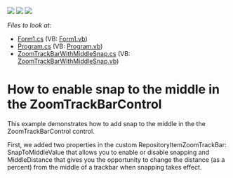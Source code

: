 <!-- default badges list -->
![](https://img.shields.io/endpoint?url=https://codecentral.devexpress.com/api/v1/VersionRange/128620860/13.2.5%2B)
[![](https://img.shields.io/badge/Open_in_DevExpress_Support_Center-FF7200?style=flat-square&logo=DevExpress&logoColor=white)](https://supportcenter.devexpress.com/ticket/details/T106284)
[![](https://img.shields.io/badge/📖_How_to_use_DevExpress_Examples-e9f6fc?style=flat-square)](https://docs.devexpress.com/GeneralInformation/403183)
<!-- default badges end -->
<!-- default file list -->
*Files to look at*:

* [Form1.cs](./CS/ZoomTrackBarControl_MiddleValue/Form1.cs) (VB: [Form1.vb](./VB/ZoomTrackBarControl_MiddleValue/Form1.vb))
* [Program.cs](./CS/ZoomTrackBarControl_MiddleValue/Program.cs) (VB: [Program.vb](./VB/ZoomTrackBarControl_MiddleValue/Program.vb))
* [ZoomTrackBarWithMiddleSnap.cs](./CS/ZoomTrackBarControl_MiddleValue/ZoomTrackBarWithMiddleSnap.cs) (VB: [ZoomTrackBarWithMiddleSnap.vb](./VB/ZoomTrackBarControl_MiddleValue/ZoomTrackBarWithMiddleSnap.vb))
<!-- default file list end -->
# How to enable snap to the middle in the ZoomTrackBarControl 


<p>This example demonstrates how to add snap to the middle in the the ZoomTrackBarControl control. </p>
<p>First, we added two properties in the custom RepositoryItemZoomTrackBar: SnapToMiddleValue that allows you to enable or disable snapping and MiddleDistance that gives you the opportunity to change the distance (as a percent) from the middle of a trackbar when snapping takes effect.</p>

<br/>



